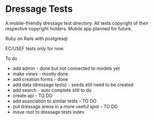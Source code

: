 # Dressage Tests

A mobile-friendly dressage test directory. All tests copyright of their respective copyright holders.
Mobile app planned for future.

Ruby on Rails with postgresql.

EC/USEF tests only for now.

To do
- add admin - done but not connected to models yet
- make views - mostly done
- add creation forms - done
- add data (dressage tests) - seeds still need to be created
- add search - auto complete still to do
- create api - TO DO
- add association to similar tests  - TO DO
- put dressage arena in a more useful spot - TO DO
- move root to dressage tests index 
